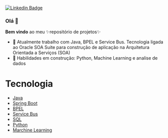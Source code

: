 [![Linkedin Badge](https://img.shields.io/badge/-LinkedIn-blue?style=flat-square&logo=Linkedin&logoColor=white&link=https://www.linkedin.com/in/fagnerpsantos/)](https://www.linkedin.com/in/aquilla-tavares-67604bb7/)

### Olá 👋

**Bem vindo** ao meu ✨repositório de projetos✨




- 🔭 Atualmente trabalho com Java, BPEL e Service Bus. Tecnologia ligada ao Oracle SOA Suite para construção de aplicação na Arquitetura Orientada a Serviços (SOA)
- 🌱 Habilidades em construção: Python, Machine Learning e analise de dados

Tecnologia
=================
<!--ts-->
  * [Java](#java)
  * [Spring Boot](https://github.com/1-aquila-1/spring-boot)
  * [BPEL](#bpel)
  * [Service Bus](#service-bus)
  * [SQL](https://github.com/1-aquila-1/sql)
  * [Python](https://github.com/1-aquila-1/python)
  * [Marchine Learning](https://github.com/1-aquila-1/machine-learning)
<!--te-->

  <!--* [Power BI](#power-bi)
  * [Django REST framework](#django-rf)
  -->

<!--
- 👯 I’m looking to collaborate on ...
- 🤔 I’m looking for help with ...
- 💬 Ask me about ...
- 📫 How to reach me: ...
- 😄 Pronouns: ...
- ⚡ Fun fact: ...
-->
